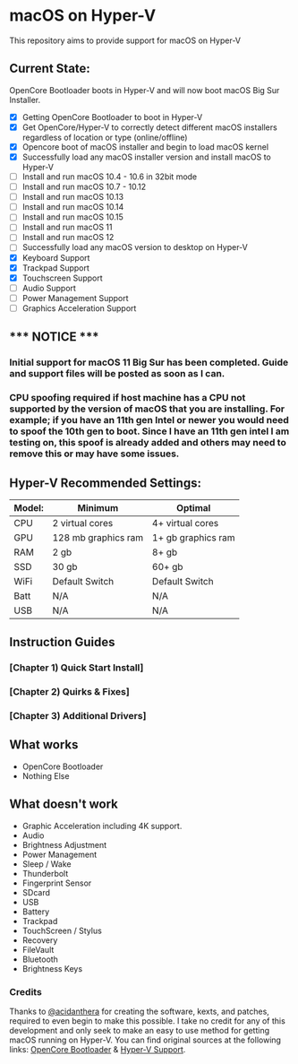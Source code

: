 # macOS on Hyper-V
This repository aims to provide support for macOS on Hyper-V

## Current State:

OpenCore Bootloader boots in Hyper-V and will now boot macOS Big Sur Installer. 

- [X] Getting OpenCore Bootloader to boot in Hyper-V
- [X] Get OpenCore/Hyper-V to correctly detect different macOS installers regardless of location or type (online/offline)
- [X] Opencore boot of macOS installer and begin to load macOS kernel
- [X] Successfully load any macOS installer version and install macOS to Hyper-V
- [ ] Install and run macOS 10.4 - 10.6 in 32bit mode
- [ ] Install and run macOS 10.7 - 10.12
- [ ] Install and run macOS 10.13
- [ ] Install and run macOS 10.14
- [ ] Install and run macOS 10.15
- [ ] Install and run macOS 11
- [ ] Install and run macOS 12
- [ ] Successfully load any macOS version to desktop on Hyper-V
- [X] Keyboard Support
- [X] Trackpad Support
- [X] Touchscreen Support
- [ ] Audio Support
- [ ] Power Management Support
- [ ] Graphics Acceleration Support

## *** NOTICE ***
### Initial support for macOS 11 Big Sur has been completed. Guide and support files will be posted as soon as I can.
### CPU spoofing required if host machine has a CPU not supported by the version of macOS that you are installing. For example; if you have an 11th gen Intel or newer you would need to spoof the 10th gen to boot. Since I have an 11th gen intel I am testing on, this spoof is already added and others may need to remove this or may have some issues. 

## Hyper-V Recommended Settings:

| Model: | Minimum | Optimal |
|---|----------|----------|
|CPU| 2 virtual cores | 4+ virtual cores |
|GPU| 128 mb graphics ram | 1+ gb graphics ram |
|RAM| 2 gb | 8+ gb |
|SSD| 30 gb | 60+ gb |
|WiFi| Default Switch | Default Switch |
|Batt| N/A | N/A |
|USB| N/A | N/A |




## Instruction Guides

### [Chapter 1) Quick Start Install]
### [Chapter 2) Quirks & Fixes]
### [Chapter 3) Additional Drivers]




## What works 

- OpenCore Bootloader
- Nothing Else



## What doesn't work

- Graphic Acceleration including 4K support.
- Audio
- Brightness Adjustment
- Power Management
- Sleep / Wake
- Thunderbolt
- Fingerprint Sensor
- SDcard
- USB
- Battery
- Trackpad
- TouchScreen / Stylus
- Recovery
- FileVault
- Bluetooth
- Brightness Keys





### Credits

Thanks to [@acidanthera](https://github.com/acidanthera) for creating the software, kexts, and patches, required to even begin to make this possible. I take no credit for any of this development and only seek to make an easy to use method for getting macOS running on Hyper-V. You can find original sources at the following links: [OpenCore Bootloader](https://github.com/acidanthera/OpenCorePkg) & [Hyper-V Support](https://github.com/acidanthera/MacHyperVSupport). 
